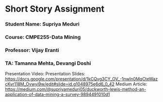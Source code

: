 # Short Story Assignment
### Student Name: Supriya Meduri
### Course: CMPE255-Data Mining
### Professor: Vijay Eranti
### TA: Tamanna Mehta, Devangi Doshi
Presentation Video: 
Presentation Slides: https://docs.google.com/presentation/d/1kCQvg3CY_OV_-1nwIn0MqCteWazcKvr118M_Ovwyi9w/edit#slide=id.g1048975e6d6_0_42
Medium Article: https://medium.com/@supriyameduri05/duckworth-lewis-method-an-application-of-data-mining-a-survey-9894491010d1
